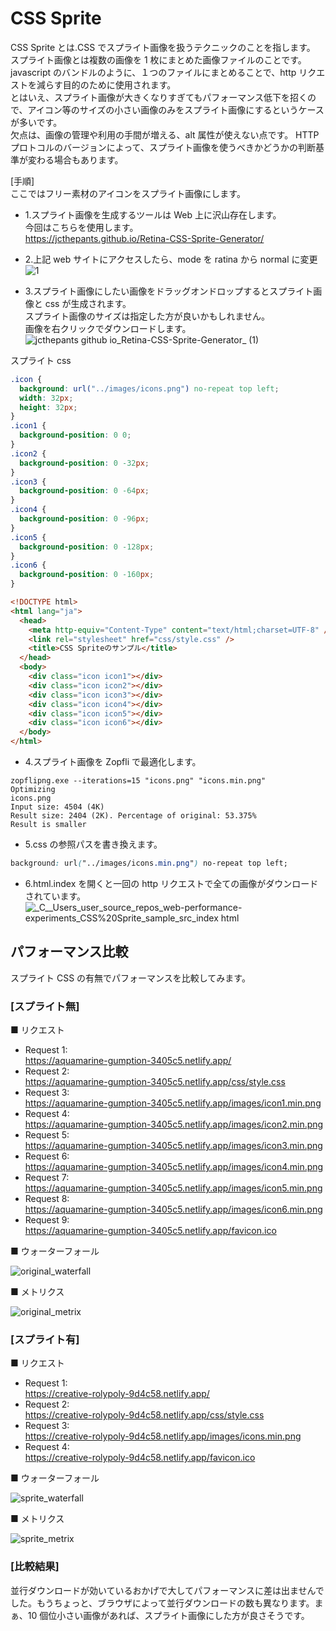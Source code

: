 # CSS Sprite

CSS Sprite とは.CSS でスプライト画像を扱うテクニックのことを指します。  
スプライト画像とは複数の画像を 1 枚にまとめた画像ファイルのことです。
javascript のバンドルのように、１つのファイルにまとめることで、http リクエストを減らす目的のために使用されます。  
とはいえ、スプライト画像が大きくなりすぎてもパフォーマンス低下を招くので、アイコン等のサイズの小さい画像のみをスプライト画像にするというケースが多いです。  
欠点は、画像の管理や利用の手間が増える、alt 属性が使えない点です。 HTTP プロトコルのバージョンによって、スプライト画像を使うべきかどうかの判断基準が変わる場合もあります。

[手順]  
ここではフリー素材のアイコンをスプライト画像にします。

- 1.スプライト画像を生成するツールは Web 上に沢山存在します。  
  今回はこちらを使用します。  
  https://jcthepants.github.io/Retina-CSS-Sprite-Generator/

* 2.上記 web サイトにアクセスしたら、mode を ratina から normal に変更  
  ![1](https://user-images.githubusercontent.com/49807271/195966784-8f5a41cb-dac7-4a6d-86e5-e9f8b47b7627.png)

* 3.スプライト画像にしたい画像をドラッグオンドロップするとスプライト画像と css が生成されます。  
  スプライト画像のサイズは指定した方が良いかもしれません。  
  画像を右クリックでダウンロードします。
  ![jcthepants github io_Retina-CSS-Sprite-Generator_ (1)](https://user-images.githubusercontent.com/49807271/195970001-2703dec3-3402-47ea-b66b-3990e7b24b9b.png)

スプライト css

```css
.icon {
  background: url("../images/icons.png") no-repeat top left;
  width: 32px;
  height: 32px;
}
.icon1 {
  background-position: 0 0;
}
.icon2 {
  background-position: 0 -32px;
}
.icon3 {
  background-position: 0 -64px;
}
.icon4 {
  background-position: 0 -96px;
}
.icon5 {
  background-position: 0 -128px;
}
.icon6 {
  background-position: 0 -160px;
}
```

```html
<!DOCTYPE html>
<html lang="ja">
  <head>
    <meta http-equiv="Content-Type" content="text/html;charset=UTF-8" />
    <link rel="stylesheet" href="css/style.css" />
    <title>CSS Spriteのサンプル</title>
  </head>
  <body>
    <div class="icon icon1"></div>
    <div class="icon icon2"></div>
    <div class="icon icon3"></div>
    <div class="icon icon4"></div>
    <div class="icon icon5"></div>
    <div class="icon icon6"></div>
  </body>
</html>
```

- 4.スプライト画像を Zopfli で最適化します。

```
zopflipng.exe --iterations=15 "icons.png" "icons.min.png"
Optimizing
icons.png
Input size: 4504 (4K)
Result size: 2404 (2K). Percentage of original: 53.375%
Result is smaller
```

- 5.css の参照パスを書き換えます。

```css
background: url("../images/icons.min.png") no-repeat top left;
```

- 6.html.index を開くと一回の http リクエストで全ての画像がダウンロードされています。  
  ![_C__Users_user_source_repos_web-performance-experiments_CSS%20Sprite_sample_src_index html](https://user-images.githubusercontent.com/49807271/195987853-5afdd0d3-9285-4438-8a8d-e0ae0ca11762.png)

## パフォーマンス比較

スプライト CSS の有無でパフォーマンスを比較してみます。

### [スプライト無]

■ リクエスト

- Request 1:  
  https://aquamarine-gumption-3405c5.netlify.app/
- Request 2:  
  https://aquamarine-gumption-3405c5.netlify.app/css/style.css
- Request 3:  
  https://aquamarine-gumption-3405c5.netlify.app/images/icon1.min.png
- Request 4:  
  https://aquamarine-gumption-3405c5.netlify.app/images/icon2.min.png
- Request 5:  
  https://aquamarine-gumption-3405c5.netlify.app/images/icon3.min.png
- Request 6:  
  https://aquamarine-gumption-3405c5.netlify.app/images/icon4.min.png
- Request 7:  
  https://aquamarine-gumption-3405c5.netlify.app/images/icon5.min.png
- Request 8:  
  https://aquamarine-gumption-3405c5.netlify.app/images/icon6.min.png
- Request 9:  
  https://aquamarine-gumption-3405c5.netlify.app/favicon.ico

■ ウォーターフォール

![original_waterfall](https://user-images.githubusercontent.com/49807271/196561653-ea407975-ddca-4a7a-a961-663161dd81ca.png)

■ メトリクス

![original_metrix](https://user-images.githubusercontent.com/49807271/196561650-618444ad-5ec0-4424-abe8-bb1ca069d873.png)

### [スプライト有]

■ リクエスト

- Request 1:  
  https://creative-rolypoly-9d4c58.netlify.app/
- Request 2:  
  https://creative-rolypoly-9d4c58.netlify.app/css/style.css
- Request 3:  
  https://creative-rolypoly-9d4c58.netlify.app/images/icons.min.png
- Request 4:  
  https://creative-rolypoly-9d4c58.netlify.app/favicon.ico

■ ウォーターフォール

![sprite_waterfall](https://user-images.githubusercontent.com/49807271/196561657-5d22d3a1-95fd-4fba-9a62-8e897d5660b2.png)

■ メトリクス

![sprite_metrix](https://user-images.githubusercontent.com/49807271/196561656-b8e860aa-7f26-4dd7-b0a5-5cfb4aa49877.png)

### [比較結果]

並行ダウンロードが効いているおかげで大してパフォーマンスに差は出ませんでした。もうちょっと、ブラウザによって並行ダウンロードの数も異なります。まぁ、10 個位小さい画像があれば、スプライト画像にした方が良さそうです。
